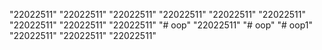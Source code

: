 "22022511" 
"22022511" 
"22022511" 
"22022511" 
"22022511" 
"22022511" 
"22022511" 
"22022511" 
"22022511" 
"# oop" 
"22022511" 
"# oop" 
"# oop1" 
"22022511" 
"22022511" 
"22022511" 
